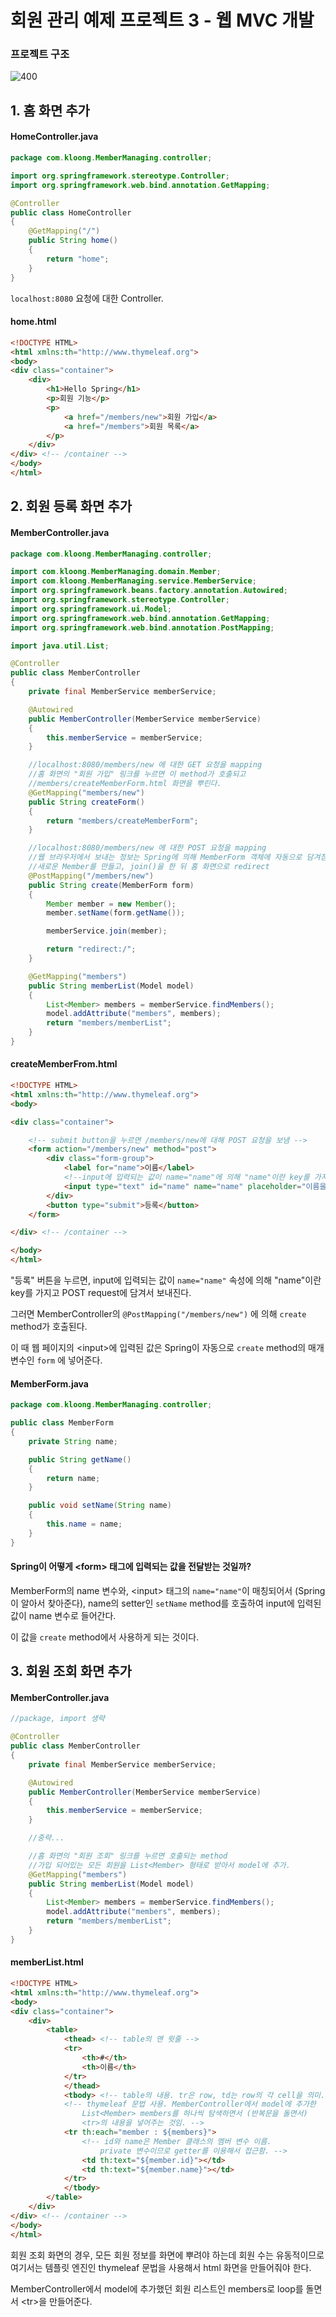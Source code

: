 # 회원 관리 예제 프로젝트 3 - 웹 MVC 개발

### 프로젝트 구조
![400](스크린샷%202022-03-03%20오후%208.58.58.png)

## 1. 홈 화면 추가

#### HomeController.java
```Java
package com.kloong.MemberManaging.controller;

import org.springframework.stereotype.Controller;
import org.springframework.web.bind.annotation.GetMapping;

@Controller
public class HomeController
{
    @GetMapping("/")
    public String home()
    {
        return "home";
    }
}
```
`localhost:8080` 요청에 대한 Controller.

#### home.html
```HTML
<!DOCTYPE HTML>
<html xmlns:th="http://www.thymeleaf.org">
<body>
<div class="container">
    <div>
        <h1>Hello Spring</h1>
        <p>회원 기능</p>
        <p>
            <a href="/members/new">회원 가입</a>
            <a href="/members">회원 목록</a>
        </p>
    </div>
</div> <!-- /container -->
</body>
</html>
```


## 2. 회원 등록 화면 추가

#### MemberController.java
```Java
package com.kloong.MemberManaging.controller;

import com.kloong.MemberManaging.domain.Member;
import com.kloong.MemberManaging.service.MemberService;
import org.springframework.beans.factory.annotation.Autowired;
import org.springframework.stereotype.Controller;
import org.springframework.ui.Model;
import org.springframework.web.bind.annotation.GetMapping;
import org.springframework.web.bind.annotation.PostMapping;

import java.util.List;

@Controller
public class MemberController
{
    private final MemberService memberService;

    @Autowired
    public MemberController(MemberService memberService)
    {
        this.memberService = memberService;
    }

	//localhost:8080/members/new 에 대한 GET 요청을 mapping
	//홈 화면의 "회원 가입" 링크를 누르면 이 method가 호출되고
	//members/createMemberForm.html 화면을 뿌린다.
    @GetMapping("members/new")
    public String createForm()
    {
        return "members/createMemberForm";
    }

	//localhost:8080/members/new 에 대한 POST 요청을 mapping
	//웹 브라우저에서 보내는 정보는 Spring에 의해 MemberForm 객체에 자동으로 담겨짐.
	//새로운 Member를 만들고, join()을 한 뒤 홈 화면으로 redirect
    @PostMapping("/members/new")
    public String create(MemberForm form)
    {
        Member member = new Member();
        member.setName(form.getName());

        memberService.join(member);

        return "redirect:/";
    }

    @GetMapping("members")
    public String memberList(Model model)
    {
        List<Member> members = memberService.findMembers();
        model.addAttribute("members", members);
        return "members/memberList";
    }
}
```

#### createMemberFrom.html
```HTML
<!DOCTYPE HTML>
<html xmlns:th="http://www.thymeleaf.org">
<body>

<div class="container">

	<!-- submit button을 누르면 /members/new에 대해 POST 요청을 보냄 -->
    <form action="/members/new" method="post">
        <div class="form-group">
            <label for="name">이름</label>
			<!--input에 입력되는 값이 name="name"에 의해 "name"이란 key를 가지고 서버로 보내짐-->
            <input type="text" id="name" name="name" placeholder="이름을 입력하세요">
        </div>
        <button type="submit">등록</button>
    </form>

</div> <!-- /container -->

</body>
</html>
```

"등록" 버튼을 누르면, input에 입력되는 값이 `name="name"` 속성에 의해 "name"이란 key를 가지고 POST request에 담겨서 보내진다.

그러면 MemberController의 `@PostMapping("/members/new")` 에 의해 `create` method가 호출된다.

이 때 웹 페이지의 \<input\>에 입력된 값은 Spring이 자동으로 `create` method의 매개변수인 `form` 에 넣어준다.

#### MemberForm.java
```Java
package com.kloong.MemberManaging.controller;

public class MemberForm
{
    private String name;

    public String getName()
    {
        return name;
    }

    public void setName(String name)
    {
        this.name = name;
    }
}

```

#### Spring이 어떻게 \<form\> 태그에 입력되는 값을 전달받는 것일까? 
MemberForm의 name 변수와, \<input\> 태그의 `name="name"`이 매칭되어서 (Spring이 알아서 찾아준다), name의 setter인 `setName` method를 호출하여 input에 입력된 값이 name 변수로 들어간다.

이 값을 `create` method에서 사용하게 되는 것이다.


## 3. 회원 조회 화면 추가

#### MemberController.java
```Java
//package, import 생략

@Controller
public class MemberController
{
    private final MemberService memberService;

    @Autowired
    public MemberController(MemberService memberService)
    {
        this.memberService = memberService;
    }

	//중략...

	//홈 화면의 "회원 조회" 링크를 누르면 호출되는 method
	//가입 되어있는 모든 회원을 List<Member> 형태로 받아서 model에 추가.
    @GetMapping("members")
    public String memberList(Model model)
    {
        List<Member> members = memberService.findMembers();
        model.addAttribute("members", members);
        return "members/memberList";
    }
}
```

#### memberList.html
```HTML
<!DOCTYPE HTML>
<html xmlns:th="http://www.thymeleaf.org">
<body>
<div class="container">
    <div>
        <table>
            <thead> <!-- table의 맨 윗줄 -->
            <tr>
                <th>#</th>
                <th>이름</th>
            </tr>
            </thead>
            <tbody> <!-- table의 내용. tr은 row, td는 row의 각 cell을 의미. -->
			<!-- thymeleaf 문법 사용. MemberController에서 model에 추가한
				List<Member> members를 하나씩 탐색하면서 (반복문을 돌면서)
				<tr>의 내용을 넣어주는 것임. -->
            <tr th:each="member : ${members}">
				<!-- id와 name은 Member 클래스의 멤버 변수 이름.
					private 변수이므로 getter를 이용해서 접근함. -->
                <td th:text="${member.id}"></td>
                <td th:text="${member.name}"></td>
            </tr>
            </tbody>
        </table>
    </div>
</div> <!-- /container -->
</body>
</html>
```

회원 조회 화면의 경우, 모든 회원 정보를 화면에 뿌려야 하는데 회원 수는 유동적이므로 여기서는 템플릿 엔진인 thymeleaf 문법을 사용해서 html 화면을 만들어줘야 한다.

MemberController에서 model에 추가했던 회원 리스트인 members로 loop를 돌면서 \<tr\>을 만들어준다.
